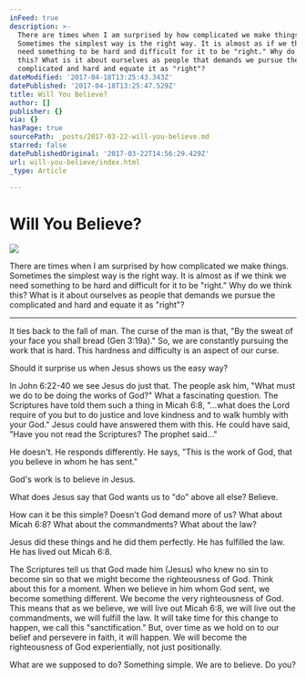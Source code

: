 ```yaml
---
inFeed: true
description: >-
  There are times when I am surprised by how complicated we make things.
  Sometimes the simplest way is the right way. It is almost as if we think we
  need something to be hard and difficult for it to be "right." Why do we think
  this? What is it about ourselves as people that demands we pursue the
  complicated and hard and equate it as "right"?
dateModified: '2017-04-18T13:25:43.343Z'
datePublished: '2017-04-18T13:25:47.529Z'
title: Will You Believe?
author: []
publisher: {}
via: {}
hasPage: true
sourcePath: _posts/2017-03-22-will-you-believe.md
starred: false
datePublishedOriginal: '2017-03-22T14:56:29.429Z'
url: will-you-believe/index.html
_type: Article

---
```

# Will You Believe?
![](https://the-grid-user-content.s3-us-west-2.amazonaws.com/e9c0e32c-c034-4c9f-ab63-b8d1aabf827f.jpg)

There are times when I am surprised by how complicated we make things. Sometimes the simplest way is the right way. It is almost as if we think we need something to be hard and difficult for it to be "right." Why do we think this? What is it about ourselves as people that demands we pursue the complicated and hard and equate it as "right"?

---

It ties back to the fall of man. The curse of the man is that, "By the sweat of your face you shall bread (Gen 3:19a)." So, we are constantly pursuing the work that is hard. This hardness and difficulty is an aspect of our curse.

Should it surprise us when Jesus shows us the easy way?

In John 6:22-40 we see Jesus do just that. The people ask him, "What must we do to be doing the works of God?" What a fascinating question. The Scriptures have told them such a thing in Micah 6:8, "...what does the Lord require of you but to do justice and love kindness and to walk humbly with your God." Jesus could have answered them with this. He could have said, "Have you not read the Scriptures? The prophet said..."

He doesn't. He responds differently. He says, "This is the work of God, that you believe in whom he has sent."

God's work is to believe in Jesus.

What does Jesus say that God wants us to "do" above all else? Believe.

How can it be this simple? Doesn't God demand more of us? What about Micah 6:8? What about the commandments? What about the law?

Jesus did these things and he did them perfectly. He has fulfilled the law. He has lived out Micah 6:8\.

The Scriptures tell us that God made him (Jesus) who knew no sin to become sin so that we might become the righteousness of God. Think about this for a moment. When we believe in him whom God sent, we become something different. We become the very righteousness of God. This means that as we believe, we will live out Micah 6:8, we will live out the commandments, we will fulfill the law. It will take time for this change to happen, we call this "sanctification." But, over time as we hold on to our belief and persevere in faith, it will happen. We will become the righteousness of God experientially, not just positionally.

What are we supposed to do? Something simple. We are to believe. Do you?